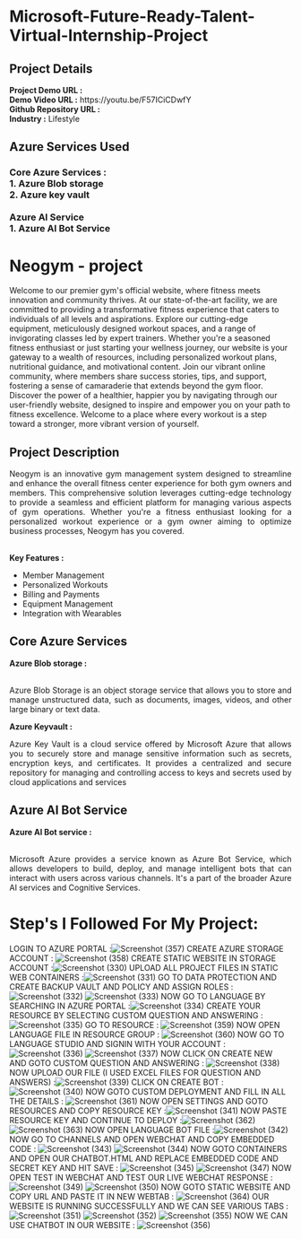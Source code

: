 <h1>Microsoft-Future-Ready-Talent-Virtual-Internship-Project</h1>

<h2>Project Details</h2>
<b>Project Demo URL :</b>  <br>
<b>Demo Video URL :</b>
https://youtu.be/F57ICiCDwfY  <br>
<b>Github Repository URL :</b>  <br>
<b>Industry :</b> Lifestyle <br>
<h2>Azure Services Used</h2>
<h3>
Core Azure Services : <br>
1. Azure Blob storage <br>
2. Azure key vault <br> <br>
Azure AI Service <br>
1. Azure AI Bot Service
</h3>
<h1>Neogym - project</h1> 
Welcome to our premier gym's official website, where fitness meets innovation and community thrives. At our state-of-the-art facility, we are committed to providing a transformative fitness experience that caters to individuals of all levels and aspirations. Explore our cutting-edge equipment, meticulously designed workout spaces, and a range of invigorating classes led by expert trainers. Whether you're a seasoned fitness enthusiast or just starting your wellness journey, our website is your gateway to a wealth of resources, including personalized workout plans, nutritional guidance, and motivational content. Join our vibrant online community, where members share success stories, tips, and support, fostering a sense of camaraderie that extends beyond the gym floor. Discover the power of a healthier, happier you by navigating through our user-friendly website, designed to inspire and empower you on your path to fitness excellence. Welcome to a place where every workout is a step toward a stronger, more vibrant version of yourself.
<h2>Project Description</h2>
<p align="justify">Neogym is an innovative gym management system designed to streamline and enhance the overall fitness center experience for both gym owners and members. This comprehensive solution leverages cutting-edge technology to provide a seamless and efficient platform for managing various aspects of gym operations. Whether you're a fitness enthusiast looking for a personalized workout experience or a gym owner aiming to optimize business processes, Neogym has you covered.</p><br>
<b>Key Features :</b>
<ul>
    <li>Member Management</li>
    <li>Personalized Workouts</li>
    <li>Billing and Payments</li>
    <li>Equipment Management</li>
    <li>Integration with Wearables</li>
</ul>
<h2>Core Azure Services</h2>
<b>Azure Blob storage :</b><br><p align="justify"><br>Azure Blob Storage is an object storage service that allows you to store and manage unstructured data, such as documents, images, videos, and other large binary or text data.</p>
<b>Azure Keyvault :</b><br><p align="justify">Azure Key Vault is a cloud service offered by Microsoft Azure that allows you to securely store and manage sensitive information such as secrets, encryption keys, and certificates. It provides a centralized and secure repository for managing and controlling access to keys and secrets used by cloud applications and services</p>
<h2>Azure AI Bot Service</h2>
<b>Azure AI Bot service :</b><br><br><p align="justify">Microsoft Azure provides a service known as Azure Bot Service, which allows developers to build, deploy, and manage intelligent bots that can interact with users across various channels. It's a part of the broader Azure AI services and Cognitive Services. </p>
<h1>Step's I Followed For My Project:</h1>

LOGIN TO AZURE PORTAL :![Screenshot (357)](https://github.com/Saifali1703/Neogym-project/assets/150070786/6665a08f-913e-41d7-80d7-f681eae84218)
CREATE AZURE STORAGE ACCOUNT : ![Screenshot (358)](https://github.com/Saifali1703/Neogym-project/assets/150070786/217e728e-b072-4c72-a1fc-2936a1d6ed77)
CREATE STATIC WEBSITE IN STORAGE ACCOUNT :![Screenshot (330)](https://github.com/Saifali1703/Neogym-project/assets/150070786/4354f13c-b7c6-4c68-8648-7225bef75a5b)
UPLOAD ALL PROJECT FILES IN STATIC WEB CONTAINERS :![Screenshot (331)](https://github.com/Saifali1703/Neogym-project/assets/150070786/18ab53ba-b4cd-4440-a0cd-0e99043ee9c2)
GO TO DATA PROTECTION AND CREATE BACKUP VAULT AND POLICY AND ASSIGN ROLES :![Screenshot (332)](https://github.com/Saifali1703/Neogym-project/assets/150070786/2524b6bc-e9b5-4f48-a651-6d77ebf8fd31)
![Screenshot (333)](https://github.com/Saifali1703/Neogym-project/assets/150070786/b599e96f-4ee5-4709-a1b6-bea163e14e78)
NOW GO TO LANGUAGE BY SEARCHING IN AZURE PORTAL :![Screenshot (334)](https://github.com/Saifali1703/Neogym-project/assets/150070786/132477f7-0fbe-4edc-8bb4-87db935b1b15)
CREATE YOUR RESOURCE BY SELECTING CUSTOM QUESTION AND ANSWERING : ![Screenshot (335)](https://github.com/Saifali1703/Neogym-project/assets/150070786/92880a51-361e-4edd-8a01-0bad3fe33d9d)
GO TO RESOURCE : ![Screenshot (359)](https://github.com/Saifali1703/Neogym-project/assets/150070786/72a9aeae-79b3-4306-bce1-0db0c45a67fd)
NOW OPEN LANGUAGE FILE IN RESOURCE GROUP : ![Screenshot (360)](https://github.com/Saifali1703/Neogym-project/assets/150070786/d9dbe61f-adb1-4e62-af8d-adccb0dfcfd1)
NOW GO TO LANGUAGE STUDIO AND SIGNIN WITH YOUR ACCOUNT :![Screenshot (336)](https://github.com/Saifali1703/Neogym-project/assets/150070786/0b87aba6-7e4f-419f-97c8-174b6013849b)
![Screenshot (337)](https://github.com/Saifali1703/Neogym-project/assets/150070786/24bfa3df-b7b4-45f9-a81f-3a90904ef5ea)
NOW CLICK ON CREATE NEW AND GOTO CUSTOM QUESTION AND ANSWERING : ![Screenshot (338)](https://github.com/Saifali1703/Neogym-project/assets/150070786/a9e8f43b-ab88-4209-9367-aceaac2807c9)
NOW UPLOAD OUR FILE (I USED EXCEL FILES FOR QUESTION AND ANSWERS) :![Screenshot (339)](https://github.com/Saifali1703/Neogym-project/assets/150070786/0ff8c055-6d51-4f4d-8126-12512a734ced)
CLICK ON CREATE BOT :![Screenshot (340)](https://github.com/Saifali1703/Neogym-project/assets/150070786/eb2bf3ff-b15f-406f-a199-fe2876292706)
NOW GOTO CUSTOM DEPLOYMENT AND FILL IN ALL THE DETAILS : ![Screenshot (361)](https://github.com/Saifali1703/Neogym-project/assets/150070786/fa99451a-2610-4e51-bc22-b56686c80c97)
NOW OPEN SETTINGS AND GOTO RESOURCES AND COPY RESOURCE KEY :![Screenshot (341)](https://github.com/Saifali1703/Neogym-project/assets/150070786/65cc32b7-6307-49a5-915a-e26c4d2a7221)
NOW PASTE RESOURCE KEY AND CONTINUE TO DEPLOY :![Screenshot (362)](https://github.com/Saifali1703/Neogym-project/assets/150070786/d84fb959-0f58-483c-bb92-36d1ae9939aa)
![Screenshot (363)](https://github.com/Saifali1703/Neogym-project/assets/150070786/2d618a03-33c0-437c-a079-f7751d421d88)
NOW OPEN LANGUAGE BOT FILE :![Screenshot (342)](https://github.com/Saifali1703/Neogym-project/assets/150070786/1ac19e46-7d74-44a4-a3d4-6dbba3696361)
NOW GO TO CHANNELS AND OPEN WEBCHAT AND COPY EMBEDDED CODE : ![Screenshot (343)](https://github.com/Saifali1703/Neogym-project/assets/150070786/c33e72c1-5050-45a6-8b41-481c1179ecae)
![Screenshot (344)](https://github.com/Saifali1703/Neogym-project/assets/150070786/8b5f0f73-664b-4dd5-b845-ccecffc5a21d)
NOW GOTO CONTAINERS AND OPEN OUR CHATBOT.HTML AND REPLACE EMBEDDED CODE AND SECRET KEY AND HIT SAVE  :
![Screenshot (345)](https://github.com/Saifali1703/Neogym-project/assets/150070786/5e362fe8-2f36-4e4a-8e4b-c43e9f23819d)
![Screenshot (347)](https://github.com/Saifali1703/Neogym-project/assets/150070786/d243c6b3-c38e-4443-a67f-1669092d21ae)
NOW OPEN TEST IN WEBCHAT AND TEST OUR LIVE WEBCHAT RESPONSE : ![Screenshot (349)](https://github.com/Saifali1703/Neogym-project/assets/150070786/316bd5bd-dfb1-4d79-a493-5cade4df64e9)
![Screenshot (350)](https://github.com/Saifali1703/Neogym-project/assets/150070786/2b128be8-ec66-4bf8-a757-1f6512c0ea36)
NOW GOTO STATIC WEBSITE AND COPY URL AND PASTE IT IN NEW WEBTAB : ![Screenshot (364)](https://github.com/Saifali1703/Neogym-project/assets/150070786/3ce88a54-f7ed-4a2d-ad30-105614b43247)
OUR WEBSITE IS RUNNING SUCCESSFULLY AND WE CAN SEE VARIOUS TABS :![Screenshot (351)](https://github.com/Saifali1703/Neogym-project/assets/150070786/801e5d57-c33b-4f42-b813-6faec7da10b8)
![Screenshot (352)](https://github.com/Saifali1703/Neogym-project/assets/150070786/ca1eabe0-c16d-40d9-a2ff-aeedbb580161)
![Screenshot (355)](https://github.com/Saifali1703/Neogym-project/assets/150070786/cc9803dc-1184-4094-91ed-c7097ae06ca3)
NOW WE CAN USE CHATBOT IN OUR WEBSITE : ![Screenshot (356)](https://github.com/Saifali1703/Neogym-project/assets/150070786/1a90ae95-cf72-49d7-a1fe-f7c6258c4836)







